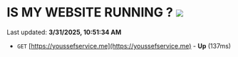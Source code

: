 # IS MY WEBSITE RUNNING ? [![](https://img.shields.io/static/v1?label=Sponsor&message=%E2%9D%A4&logo=GitHub&color=%23fe8e86)](https://github.com/sponsors/Youssef-Lehmam)

Last updated: **3/31/2025, 10:51:34 AM**

- `GET` [https://youssefservice.me](https://youssefservice.me) - **Up** (137ms)

